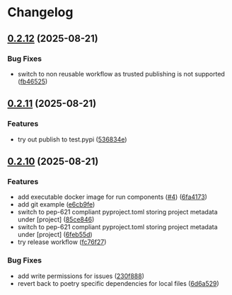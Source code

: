 # Changelog

## [0.2.12](https://github.com/zalf-rpm/mas_python_fbp/compare/v0.2.11...v0.2.12) (2025-08-21)


### Bug Fixes

* switch to non reusable workflow as trusted publishing is not supported ([fb46525](https://github.com/zalf-rpm/mas_python_fbp/commit/fb4652583ac92db25f6ffa8220f9716575d46152))

## [0.2.11](https://github.com/zalf-rpm/mas_python_fbp/compare/v0.2.10...v0.2.11) (2025-08-21)


### Features

* try out publish to test.pypi ([536834e](https://github.com/zalf-rpm/mas_python_fbp/commit/536834e3fac04a7abcddbb46ad901c3f375eaaf5))

## [0.2.10](https://github.com/zalf-rpm/mas_python_fbp/compare/v0.2.9...v0.2.10) (2025-08-21)


### Features

* add executable docker image for run components ([#4](https://github.com/zalf-rpm/mas_python_fbp/issues/4)) ([6fa4173](https://github.com/zalf-rpm/mas_python_fbp/commit/6fa4173d41db1fe63af71321a7abe5054bce50d1))
* add git example ([e6cb9fe](https://github.com/zalf-rpm/mas_python_fbp/commit/e6cb9fe8578136e46e01a9c8a77cb5a874537cb3))
* switch to pep-621 compliant pyproject.toml storing project metadata under [project] ([85ce846](https://github.com/zalf-rpm/mas_python_fbp/commit/85ce8463c4967ec3b276c1f5bb9cee528e34f53b))
* switch to pep-621 compliant pyproject.toml storing project metadata under [project] ([6feb55d](https://github.com/zalf-rpm/mas_python_fbp/commit/6feb55d61fc2615b500c2fffb3d4683caf2ea8bb))
* try release workflow ([fc76f27](https://github.com/zalf-rpm/mas_python_fbp/commit/fc76f27c54433d9fb9fac407a26d0ac4894f2c38))


### Bug Fixes

* add write permissions for issues ([230f888](https://github.com/zalf-rpm/mas_python_fbp/commit/230f888c83de1f98e1b35d2c0392ccba4c2b56c2))
* revert back to poetry specific dependencies for local files ([6d6a529](https://github.com/zalf-rpm/mas_python_fbp/commit/6d6a5296a0674cc33aa0d4fcbaad89630d41a97e))
